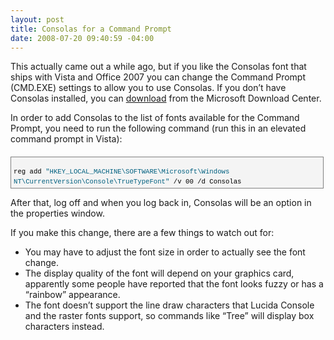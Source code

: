 ```yaml
---
layout: post
title: Consolas for a Command Prompt
date: 2008-07-20 09:40:59 -04:00
---
```


This actually came out a while ago, but if you like the Consolas font that ships with Vista and Office 2007 you can change the Command Prompt (CMD.EXE) settings to allow you to use Consolas. If you don’t have Consolas installed, you can [download](http://www.microsoft.com/downloads/details.aspx?familyid=22e69ae4-7e40-4807-8a86-b3d36fab68d3&displaylang=en "free download") from the Microsoft Download Center.

In order to add Consolas to the list of fonts available for the Command Prompt, you need to run the following command (run this in an elevated command prompt in Vista):
  <div style="border-right: gray 1px solid; padding-right: 4px; border-top: gray 1px solid; padding-left: 4px; font-size: 8pt; padding-bottom: 4px; margin: 20px 0px 10px; overflow: auto; border-left: gray 1px solid; width: 97.5%; cursor: text; max-height: 200px; line-height: 12pt; padding-top: 4px; border-bottom: gray 1px solid; font-family: consolas, 'Courier New', courier, monospace; height: 41px; background-color: #f4f4f4">   <div style="padding-right: 0px; padding-left: 0px; font-size: 8pt; padding-bottom: 0px; overflow: visible; width: 100%; color: black; border-top-style: none; line-height: 12pt; padding-top: 0px; font-family: consolas, 'Courier New', courier, monospace; border-right-style: none; border-left-style: none; background-color: #f4f4f4; border-bottom-style: none">     

<span style="color: #606060"> </span>reg add <span style="color: #006080">"HKEY_LOCAL_MACHINE\SOFTWARE\Microsoft\Windows NT\CurrentVersion\Console\TrueTypeFont"</span> /v 00 /d Consolas

  </div>
</div>



After that, log off and when you log back in, Consolas will be an option in the properties window. 

If you make this change, there are a few things to watch out for:

*   You may have to adjust the font size in order to actually see the font change.
*   The display quality of the font will depend on your graphics card, apparently some people have reported that the font looks fuzzy or has a “rainbow” appearance.
*   The font doesn’t support the line draw characters that Lucida Console and the raster fonts support, so commands like “Tree” will display box characters instead.
